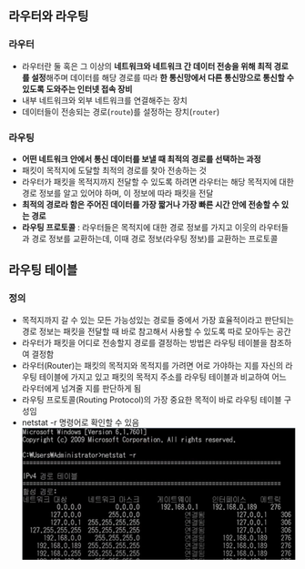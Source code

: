 ## 라우터와 라우팅

### 라우터

- 라우터란 둘 혹은 그 이상의 **네트워크와 네트워크 간 데이터 전송을 위해 최적 경로를 설정**해주며 데이터를 해당 경로를 따라 **한 통신망에서 다른 통신망으로 통신할 수 있도록 도와주는 인터넷 접속 장비**
- 내부 네트워크와 외부 네트워크를 연결해주는 장치
- 데이터들이 전송되는 경로(`route`)를 설정하는 장치(`router`)

### 라우팅

- **어떤 네트워크 안에서 통신 데이터를 보낼 때 최적의 경로를 선택하는 과정**
- 패킷이 목적지에 도달할 최적의 경로를 찾아 전송하는 것
- 라우터가 패킷을 목적지까지 전달할 수 있도록 하려면 라우터는 해당 목적지에 대한 경로 정보를 알고 있어야 하며, 이 정보에 따라 패킷을 전달
- **최적의 경로라 함은 주어진 데이터를 가장 짧거나 가장 빠른 시간 안에 전송할 수 있는 경로**
- **라우팅 프로토콜** : 라우터들은 목적지에 대한 경로 정보를 가지고 이웃의 라우터들과 경로 정보를 교환하는데, 이때 경로 정보(라우팅 정보)를 교환하는 프로토콜

## 라우팅 테이블

### 정의

- 목적지까지 갈 수 있는 모든 가능성있는 경로들 중에서 가장 효율적이라고 판단되는 경로 정보는 패킷을 전달할 때 바로 참고해서 사용할 수 있도록 따로 모아두는 공간
- 라우터가 패킷을 어디로 전송할지 경로를 결정하는 방법은 라우팅 테이블을 참조하여 결정함
- 라우터(Router)는 패킷의 목적지와 목적지를 가려면 어로 가야하는 지를 자신의 라우팅 테이블에 가지고 있고 패킷의 목적지 주소를 라우팅 테이블과 비교하여 어느 라우터에게 넘겨줄 지를 판단하게 됨
- 라우팅 프로토콜(Routing Protocol)의 가장 중요한 목적이 바로 라우팅 테이블 구성임
- netstat -r 명령어로 확인할 수 있음
![routing_table](image/routing_table.png)